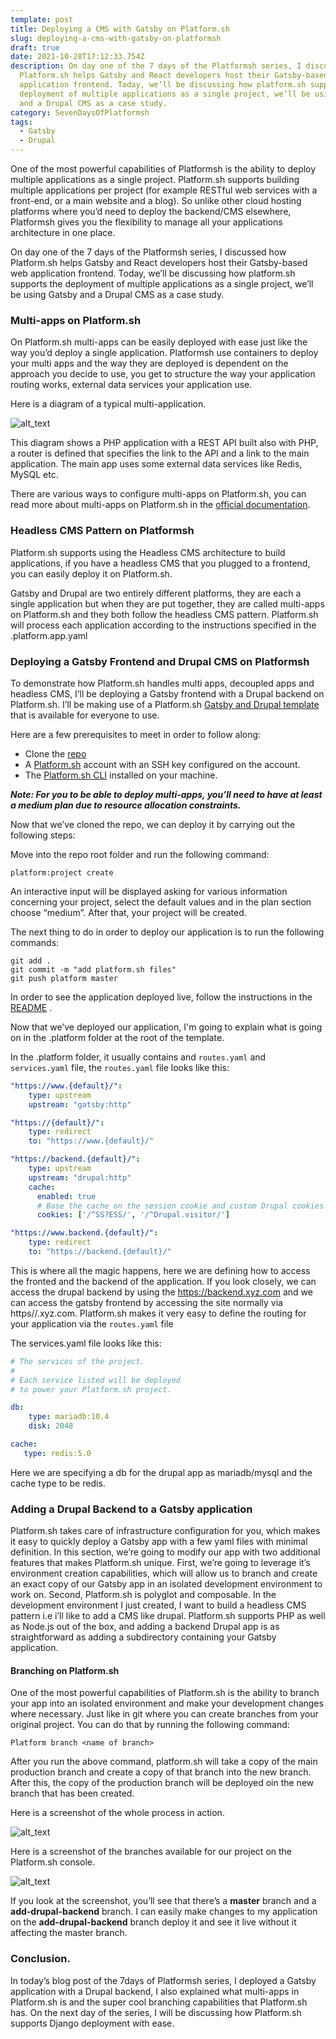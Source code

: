 ```yaml
---
template: post
title: Deploying a CMS with Gatsby on Platform.sh
slug: deploying-a-cms-with-gatsby-on-platformsh
draft: true
date: 2021-10-28T17:12:33.754Z
description: On day one of the 7 days of the Platformsh series, I discussed how
  Platform.sh helps Gatsby and React developers host their Gatsby-based web
  application frontend. Today, we’ll be discussing how platform.sh supports the
  deployment of multiple applications as a single project, we’ll be using Gatsby
  and a Drupal CMS as a case study.
category: SevenDaysOfPlatformsh
tags:
  - Gatsby
  - Drupal
---
```

One of the most powerful capabilities of Platformsh is the ability to deploy multiple applications as a single project. Platform.sh supports building multiple applications per project (for example RESTful web services with a front-end, or a main website and a blog). So unlike other cloud hosting platforms where you’d need to deploy the backend/CMS elsewhere, Platformsh gives you the flexibility to manage all your applications architecture in one place. 

On day one of the 7 days of the Platformsh series, I discussed how Platform.sh helps Gatsby and React developers host their Gatsby-based web application frontend. Today, we’ll be discussing how platform.sh supports the deployment of multiple applications as a single project, we’ll be using Gatsby and a Drupal CMS as a case study.

### Multi-apps on Platform.sh

On Platform.sh multi-apps can be easily deployed with ease just like the way you’d deploy a single application. Platformsh use containers to deploy your multi apps and the way they are deployed is dependent on the approach you decide to use, you get to structure the way your application routing works, external data services your application use. 

Here is a diagram of a typical multi-application.

![alt_text](/static/multiple-applications.png "image_tooltip")

This diagram shows a PHP application with a REST API built also with PHP, a router is defined that specifies the link to the API and a link to the main application. The main app uses some external data services like Redis, MySQL etc.

There are various ways to configure multi-apps on Platform.sh, you can read more about multi-apps on Platform.sh in the [official documentation](https://docs.platform.sh/configuration/app/multi-app.html). 

### Headless CMS Pattern on Platformsh

Platform.sh supports using the Headless CMS architecture to build applications, if you have a headless CMS that you plugged to a frontend, you can easily deploy it on Platform.sh. 

Gatsby and Drupal are two entirely different platforms, they are each a single application but when they are put together, they are called multi-apps on Platform.sh and they both follow the headless CMS pattern. Platform.sh will process each application according to the instructions specified in the .platform.app.yaml

### Deploying a Gatsby Frontend and Drupal CMS on Platformsh

To demonstrate how Platform.sh handles multi apps, decoupled apps and headless CMS, I’ll be deploying a Gatsby frontend with a Drupal backend on Platform.sh. I’ll be making use of a Platform.sh [Gatsby and Drupal template ](https://github.com/platformsh-templates/gatsby-drupal)that is available for everyone to use.

Here are a few prerequisites to meet in order to follow along:

* Clone the [repo](https://github.com/platformsh-templates/gatsby-drupal)
* A [Platform.sh](https://platform.sh/) account with an SSH key configured on the account.
* The [Platform.sh CLI](https://docs.platform.sh/gettingstarted/introduction/template/cli-install.html) installed on your machine.

***Note: For you to be able to deploy multi-apps, you’ll need to have at least a medium plan due to resource allocation constraints.***

Now that we’ve cloned the repo, we can deploy it by carrying out the following steps:

Move into the repo root folder and run the following command:

```shell
platform:project create
```

An interactive input will be displayed asking for various information concerning your project, select the default values and in the plan section choose “medium”. After that, your project will be created.

The next thing to do in order to deploy our application is to run the following commands:

```shell
git add .
git commit -m "add platform.sh files"
git push platform master
```

In order to see the application deployed live, follow the instructions in the [README](https://github.com/platformsh-templates/gatsby-drupal#readme) .

Now that we’ve deployed our application, I'm going to explain what is going on in the .platform folder at the root of the template.

In the .platform folder, it usually contains and `routes.yaml` and `services.yaml` file, the `routes.yaml` file looks like this:

```yaml
"https://www.{default}/":
    type: upstream
    upstream: "gatsby:http"

"https://{default}/":
    type: redirect
    to: "https://www.{default}/"

"https://backend.{default}/":
    type: upstream
    upstream: "drupal:http"
    cache:
      enabled: true
      # Base the cache on the session cookie and custom Drupal cookies. Ignore all other cookies.
      cookies: ['/^SS?ESS/', '/^Drupal.visitor/']

"https://www.backend.{default}/":
    type: redirect
    to: "https://backend.{default}/"
```

This is where all the magic happens, here we are defining how to access the fronted and the backend of the application. If you look closely, we can access the drupal backend by using the <https://backend.xyz.com> and we can access the gatsby frontend by accessing the site normally via https//.xyz.com. Platform.sh makes it very easy to define the routing for your application via the `routes.yaml` file

The services.yaml file looks like this:

```yaml
# The services of the project.
#
# Each service listed will be deployed
# to power your Platform.sh project.

db:
    type: mariadb:10.4
    disk: 2048

cache:
   type: redis:5.0
```

Here we are specifying a db for the drupal app as mariadb/mysql and the cache type to be redis.

### Adding a Drupal Backend to a Gatsby application

Platform.sh takes care of infrastructure configuration for you, which makes it easy to quickly deploy a Gatsby app with a few yaml files with minimal definition. In this section, we’re going to modify our app with two additional features that makes Platform.sh unique. First, we’re going to leverage it’s environment creation capabilities, which will allow us to branch and create an exact copy of our Gatsby app in an isolated development environment to work on. Second, Platform.sh is polyglot and composable. In the development environment I just created, I want to build a headless CMS pattern i.e i’ll like to add a CMS like drupal. Platform.sh supports PHP as well as Node.js out of the box, and adding a backend Drupal app is as straightforward as adding a subdirectory containing your Gatsby application.

#### Branching on Platform.sh

One of the most powerful capabilities of Platform.sh is the ability to branch your app into an isolated environment and make your development changes where necessary. Just like in git where you can create branches from your original project. You can do that by running the following command:

`Platform branch <name of branch>`

After you run the above command, platform.sh will take a copy of the main production branch and create a copy of that branch into the new branch. After this, the copy of the production branch will be deployed oin the new branch that has been created.

Here is a screenshot of the whole process in action.

![alt_text](/static/screenshot-2021-10-28-at-00.02.28.png "image_tooltip")

Here is a screenshot of the branches available for our project on the Platform.sh console.

![alt_text](/static/screenshot-2021-10-28-at-00.06.55.png "image_tooltip")

If you look at the screenshot, you’ll see that there’s a **master** branch and a **add-drupal-backend** branch. I can easily make changes to my application on the **add-drupal-backend** branch deploy it and see it live without it affecting the master branch.

### Conclusion.

In today’s blog post of the 7days of Platformsh series, I deployed a Gatsby application with a Drupal backend, I also explained what multi-apps in Platform.sh is and the super cool branching capabilities that Platform.sh has. On the next day of the series, I will be discussing how Platform.sh supports Django deployment with ease.